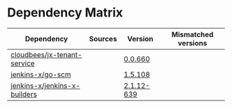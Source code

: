 # Dependency Matrix

Dependency | Sources | Version | Mismatched versions
---------- | ------- | ------- | -------------------
[cloudbees/jx-tenant-service](https://github.com/cloudbees/jx-tenant-service) |  | [0.0.660](https://github.com/cloudbees/jx-tenant-service/releases/tag/v0.0.660) | 
[jenkins-x/go-scm](https://github.com/jenkins-x/go-scm) |  | [1.5.108]() | 
[jenkins-x/jenkins-x-builders](https://github.com/jenkins-x/jenkins-x-builders) |  | [2.1.12-639]() | 
